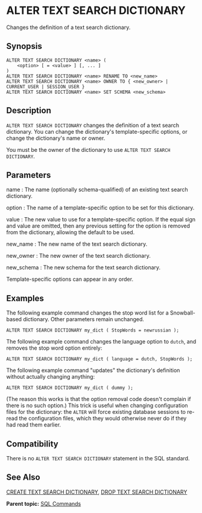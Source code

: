 # ALTER TEXT SEARCH DICTIONARY 

Changes the definition of a text search dictionary.

## <a id="section2"></a>Synopsis 

``` {#sql_command_synopsis}
ALTER TEXT SEARCH DICTIONARY <name> (
    <option> [ = <value> ] [, ... ]
)
ALTER TEXT SEARCH DICTIONARY <name> RENAME TO <new_name>
ALTER TEXT SEARCH DICTIONARY <name> OWNER TO { <new_owner> | CURRENT_USER | SESSION_USER }
ALTER TEXT SEARCH DICTIONARY <name> SET SCHEMA <new_schema>
```

## <a id="section3"></a>Description 

`ALTER TEXT SEARCH DICTIONARY` changes the definition of a text search dictionary. You can change the dictionary's template-specific options, or change the dictionary's name or owner.

You must be the owner of the dictionary to use `ALTER TEXT SEARCH DICTIONARY`.

## <a id="section4"></a>Parameters 

name
:   The name \(optionally schema-qualified\) of an existing text search dictionary.

option
:   The name of a template-specific option to be set for this dictionary.

value
:   The new value to use for a template-specific option. If the equal sign and value are omitted, then any previous setting for the option is removed from the dictionary, allowing the default to be used.

new\_name
:   The new name of the text search dictionary.

new\_owner
:   The new owner of the text search dictionary.

new\_schema
:   The new schema for the text search dictionary.

Template-specific options can appear in any order.

## <a id="section5"></a>Examples 

The following example command changes the stop word list for a Snowball-based dictionary. Other parameters remain unchanged.

```
ALTER TEXT SEARCH DICTIONARY my_dict ( StopWords = newrussian );
```

The following example command changes the language option to `dutch`, and removes the stop word option entirely:

```
ALTER TEXT SEARCH DICTIONARY my_dict ( language = dutch, StopWords );
```

The following example command "updates" the dictionary's definition without actually changing anything:

```
ALTER TEXT SEARCH DICTIONARY my_dict ( dummy );
```

\(The reason this works is that the option removal code doesn't complain if there is no such option.\) This trick is useful when changing configuration files for the dictionary: the `ALTER` will force existing database sessions to re-read the configuration files, which they would otherwise never do if they had read them earlier.

## <a id="section6"></a>Compatibility 

There is no `ALTER TEXT SEARCH DICTIONARY` statement in the SQL standard.

## <a id="section7"></a>See Also 

[CREATE TEXT SEARCH DICTIONARY](CREATE_TEXT_SEARCH_DICTIONARY.html), [DROP TEXT SEARCH DICTIONARY](DROP_TEXT_SEARCH_DICTIONARY.html)

**Parent topic:** [SQL Commands](../sql_commands/sql_ref.html)

